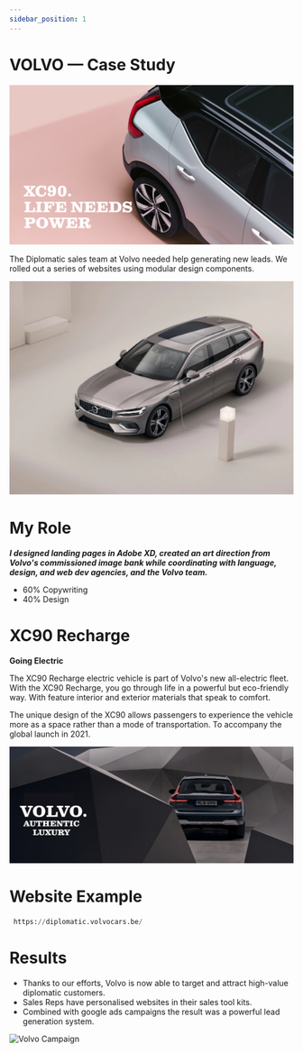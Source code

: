 ```yaml
---
sidebar_position: 1
---
```

# VOLVO — Case Study

![Volvo Tagline](../static/img/Volvo.png)

The Diplomatic sales team at Volvo needed help generating new leads. We rolled out a series of websites using modular design components. 

![Volvo Prop](../static/img/Volvo1.png)
# My Role 

  ***I designed landing pages in Adobe XD, created an art direction from Volvo's commissioned image bank while coordinating with language, design, and web dev agencies, and the Volvo team.***

 - 60% Copywriting
 - 40% Design

# XC90 Recharge

**Going Electric**

The XC90 Recharge electric vehicle is part of Volvo's new all-electric fleet. With the XC90 Recharge, you go through life in a powerful but eco-friendly way. With feature interior and exterior materials that speak to comfort. 

The unique design of the XC90 allows passengers to experience the vehicle more as a space rather than a mode of transportation. To accompany the global launch in 2021. 

![Authentic luxury](../static/img/Volvo2.png)

# Website Example

```python
 https://diplomatic.volvocars.be/
````

# Results

- Thanks to our efforts, Volvo is now able to target and attract high-value diplomatic customers. 
- Sales Reps have personalised websites in their sales tool kits. 
- Combined with google ads campaigns the result was a powerful lead generation system. 

![Volvo Campaign](../static/img/Volvo3.png)